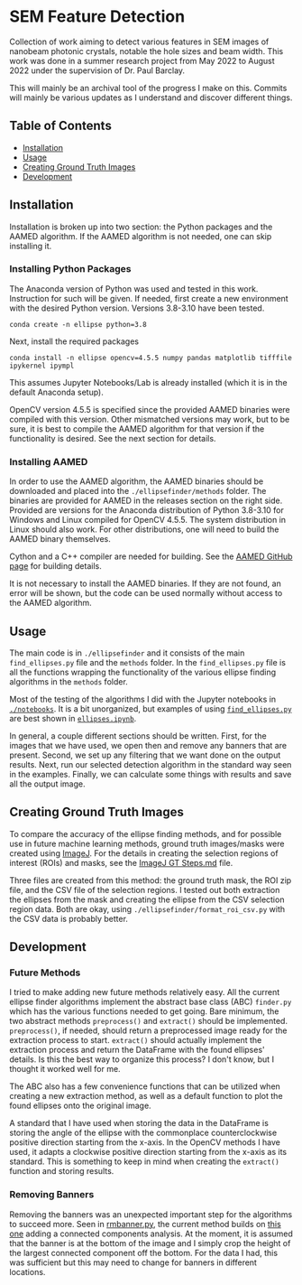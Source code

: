 # SEM Feature Detection
Collection of work aiming to detect various features in SEM images of nanobeam photonic 
crystals, notable the hole sizes and beam width. This work was done in a summer research 
project from May 2022 to August 2022 under the supervision of Dr. Paul Barclay.

This will mainly be an archival tool of the progress I make on this. Commits will mainly
be various updates as I understand and discover different things. 

## Table of Contents
* [Installation](#installation)
* [Usage](#usage)
* [Creating Ground Truth Images](#creating-ground-truth-images)
* [Development](#development)

## Installation

Installation is broken up into two section: the Python packages and the AAMED algorithm.
If the AAMED algorithm is not needed, one can skip installing it.

### Installing Python Packages

The Anaconda version of Python was used and tested in this work. Instruction for such 
will be given. If needed, first create a new environment with the desired Python 
version. Versions 3.8-3.10 have been tested.
```
conda create -n ellipse python=3.8
``` 
Next, install the required packages
```
conda install -n ellipse opencv=4.5.5 numpy pandas matplotlib tifffile ipykernel ipympl
```
This assumes Jupyter Notebooks/Lab is already installed (which it is in the default
Anaconda setup).

OpenCV version 4.5.5 is specified since the provided AAMED binaries were compiled with
this version. Other mismatched versions may work, but to be sure, it is best to compile
the AAMED algorithm for that version if the functionality is desired. See the next 
section for details.

### Installing AAMED

In order to use the AAMED algorithm, the AAMED binaries should be downloaded and placed 
into the `./ellipsefinder/methods` folder. The binaries are provided for AAMED in the 
releases section on the right side. Provided are versions for the Anaconda distribution 
of Python 3.8-3.10 for Windows and Linux compiled for OpenCV 4.5.5. The system 
distribution in Linux should also work. For other distributions, one will need to build 
the AAMED binary themselves. 

Cython and a C++ compiler are needed for building. See the 
[AAMED GitHub page](https://github.com/Li-Zhaoxi/AAMED) for building details.

It is not necessary to install the AAMED binaries. If they are not found, an error will
be shown, but the code can be used normally without access to the AAMED algorithm.

## Usage

The main code is in `./ellipsefinder` and it consists of the main `find_ellipses.py`
file and the `methods` folder. In the `find_ellipses.py` file is all the functions
wrapping the functionality of the various ellipse finding algorithms in the `methods`
folder.

Most of the testing of the algorithms I did with the Jupyter notebooks in 
[`./notebooks`](./notebooks/). It is a bit unorganized, but examples of using 
[`find_ellipses.py`](./ellipsefinder/find_ellipses.py) are best shown in
[`ellipses.ipynb`](./notebooks/ellipses.ipynb).

In general, a couple different sections should be written. First, for the images that
we have used, we open then and remove any banners that are present. Second, we set
up any filtering that we want done on the output results. Next, run our selected
detection algorithm in the standard way seen in the examples. Finally, we can calculate
some things with results and save all the output image.

## Creating Ground Truth Images

To compare the accuracy of the ellipse finding methods, and for possible use in future 
machine learning methods, ground truth images/masks were created using 
[ImageJ](https://imagej.net/software/fiji/downloads). For the details in creating the
selection regions of interest (ROIs) and masks, see the 
[ImageJ GT Steps.md](./ImageJ%20GT%20Steps.md) file.

Three files are created from this method: the ground truth mask, the ROI zip file, and 
the CSV file of the selection regions. I tested out both extraction the ellipses from 
the mask and creating the ellipse from the CSV selection region data. Both are okay, 
using `./ellipsefinder/format_roi_csv.py` with the CSV data is probably better.

## Development

### Future Methods

I tried to make adding new future methods relatively easy. All the current ellipse
finder algorithms implement the abstract base class (ABC) `finder.py` which has the 
various functions needed to get going. Bare minimum, the two abstract methods 
`preprocess()` and `extract()` should be implemented. `preprocess()`, if needed, should 
return a preprocessed image ready for the extraction process to start. `extract()` 
should actually implement the extraction process and return the DataFrame with the found
ellipses' details. Is this the best way to organize this process? I don't know, but I
thought it worked well for me.

The ABC also has a few convenience functions that can be utilized when creating a new
extraction method, as well as a default function to plot the found ellipses onto the
original image.

A standard that I have used when storing the data in the DataFrame is storing the angle
of the ellipse with the commonplace counterclockwise positive direction starting from
the x-axis. In the OpenCV methods I have used, it adapts a clockwise positive direction
starting from the x-axis as its standard. This is something to keep in mind when
creating the `extract()` function and storing results.

### Removing Banners

Removing the banners was an unexpected important step for the algorithms to succeed
more. Seen in [rmbanner.py](./ellipsefinder/preprocess/rmbanner.py), the current method
builds on [this one](https://github.com/lwang94/sem_size_analysis/blob/803251cdcab3d8304a365df9ac5879fcd9346270/experiments/3_Label_Data.ipynb)
adding a connected components analysis. At the moment, it is assumed that the banner
is at the bottom of the image and I simply crop the height of the largest connected
component off the bottom. For the data I had, this was sufficient but this may need
to change for banners in different locations.
